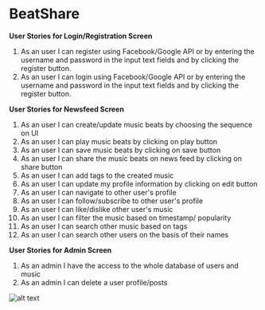 # <b>BeatShare</b>

<b>User Stories for Login/Registration Screen</b>
<ol>
<li>As an user I can register using Facebook/Google API or by entering the username and password in the input text fields and by clicking the register button.</li>
<li>As an user I can login using Facebook/Google API or by entering the username and password in the input text fields and by clicking the register button.</li>
</ol>
    
<b>User Stories for Newsfeed Screen</b>
<ol>
<li>As an user I can create/update music beats by choosing the sequence on UI</li>
<li>As an user I can play music beats by clicking on play button</li>    
<li>As an user I can save music beats by clicking on save button</li>  
<li>As an user I can share the music beats on news feed by clicking on share button</li>
<li>As an user I can add tags to the created music</li>    
<li>As an user I can update my profile information by clicking on edit button</li>    
<li>As an user I can navigate to other user's profile</li>
<li>As an user I can follow/subscribe to other user's profile</li>    
<li>As an user I can like/dislike other user's music</li>
<li>As an user I can filter the music based on timestamp/ popularity</li>
<li>As an user I can search other music based on tags</li>
<li>As an user I can search other users on the basis of their names</li>
</ol>



<b>User Stories for Admin Screen</b>
<ol>
<li>As an admin I have the access to the whole database of users and music</li>
<li>As an admin I can delete a user profile/posts</li>
</ol>    

![alt text](https://github.com/neu-mis-info6150-fall-2018/final-project-ignore/blob/master/BeatShare.svg)
